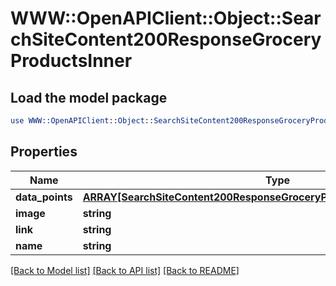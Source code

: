 # WWW::OpenAPIClient::Object::SearchSiteContent200ResponseGroceryProductsInner

## Load the model package
```perl
use WWW::OpenAPIClient::Object::SearchSiteContent200ResponseGroceryProductsInner;
```

## Properties
Name | Type | Description | Notes
------------ | ------------- | ------------- | -------------
**data_points** | [**ARRAY[SearchSiteContent200ResponseGroceryProductsInnerDataPointsInner]**](SearchSiteContent200ResponseGroceryProductsInnerDataPointsInner.md) |  | [optional] 
**image** | **string** |  | 
**link** | **string** |  | 
**name** | **string** |  | 

[[Back to Model list]](../README.md#documentation-for-models) [[Back to API list]](../README.md#documentation-for-api-endpoints) [[Back to README]](../README.md)


